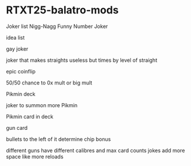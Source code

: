 # RTXT25-balatro-mods

Joker list
Nigg-Nagg
Funny Number Joker

idea list

gay joker

joker that makes straights useless but times by level of straight

epic coinflip

50/50 chance to 0x mult or big mult

Pikmin deck

joker to summon more Pikmin

Pikmin card in deck

gun card

bullets to the left of it determine chip bonus

different guns have different calibres and max card counts jokes add more space like more reloads
